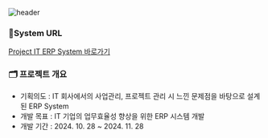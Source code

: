 ![header](https://capsule-render.vercel.app/api?type=rect&height=120&color=0:00CCDD,100:378CE7&text=Project%20IT&reversal=false&fontSize=55&fontColor=FFFFFF&desc=IT%20기업의%20업무효율성%20향상을%20위한%20ERP%20시스템&descSize=15&descAlignY=80&fontAlign=50&fontAlignY=39) 
### 🔗System URL 
[Project IT ERP System 바로가기](http://mbc-webcloud.iptime.org:3000/)

### 🗂️ 프로젝트 개요
* 기획의도
  : IT 회사에서의 사업관리, 프로젝트 관리 시 느낀 문제점을 바탕으로 설계된 ERP System
* 개발 목표 : IT 기업의 업무효율성 향상을 위한 ERP 시스템 개발
* 개발 기간 : 2024. 10. 28 ~ 2024. 11. 28
  


  



